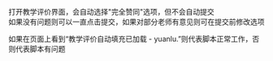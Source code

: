 打开教学评价界面，会自动选择"完全赞同"选项，但不会自动提交  
如果没有问题则可以一直点击提交，如果对部分老师有意见则可在提交前修改选项

如果在页面上看到“教学评价自动填充已加载 - yuanlu.”则代表脚本正常工作，否则代表脚本有问题
